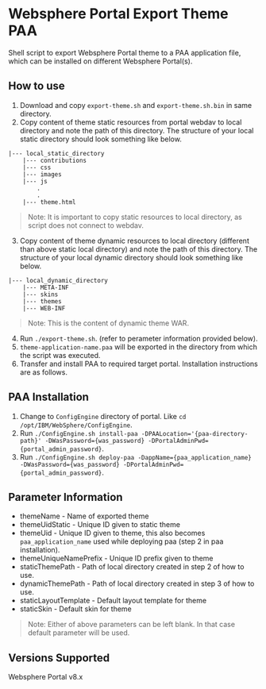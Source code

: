 # Websphere Portal Export Theme PAA
Shell script to export Websphere Portal theme to a PAA application file, which can be installed on different Websphere Portal(s).

## How to use
1. Download and copy ```export-theme.sh``` and ```export-theme.sh.bin``` in same directory.
2. Copy content of theme static resources from portal webdav to local directory and note the path of this directory. The structure of your local static directory should look something like below.
```
|--- local_static_directory
    |--- contributions
    |--- css
    |--- images
    |--- js
        .
        .
    |--- theme.html
```
> Note: It is important to copy static resources to local directory, as script does not connect to webdav.
3. Copy content of theme dynamic resources to local directory (different than above static local directory) and note the path of this directory. The structure of your local dynamic directory should look something like below.
```
|--- local_dynamic_directory
    |--- META-INF
    |--- skins
    |--- themes
    |--- WEB-INF
```
> Note: This is the content of dynamic theme WAR.
4. Run ```./export-theme.sh```. (refer to perameter information provided below).
5. ```theme-application-name.paa``` will be exported in the directory from which the script was executed.
6. Transfer and install PAA to required target portal. Installation instructions are as follows.

## PAA Installation
1. Change to ```ConfigEngine``` directory of portal. Like ```cd /opt/IBM/WebSphere/ConfigEngine```.
2. Run ```./ConfigEngine.sh install-paa -DPAALocation='{paa-directory-path}' -DWasPassword={was_password} -DPortalAdminPwd={portal_admin_password}```.
3. Run ```./ConfigEngine.sh deploy-paa -DappName={paa_application_name} -DWasPassword={was_password} -DPortalAdminPwd={portal_admin_password}```.

## Parameter Information
* themeName - Name of exported theme
* themeUidStatic - Unique ID given to static theme
* themeUid - Unique ID given to theme, this also becomes ```paa_application_name``` used while deploying paa (step 2 in paa installation).
* themeUniqueNamePrefix - Unique ID prefix given to theme
* staticThemePath - Path of local directory created in step 2 of how to use.
* dynamicThemePath - Path of local directory created in step 3 of how to use.
* staticLayoutTemplate - Default layout template for theme
* staticSkin - Default skin for theme
> Note: Either of above parameters can be left blank. In that case default parameter will be used.

## Versions Supported
Websphere Portal v8.x